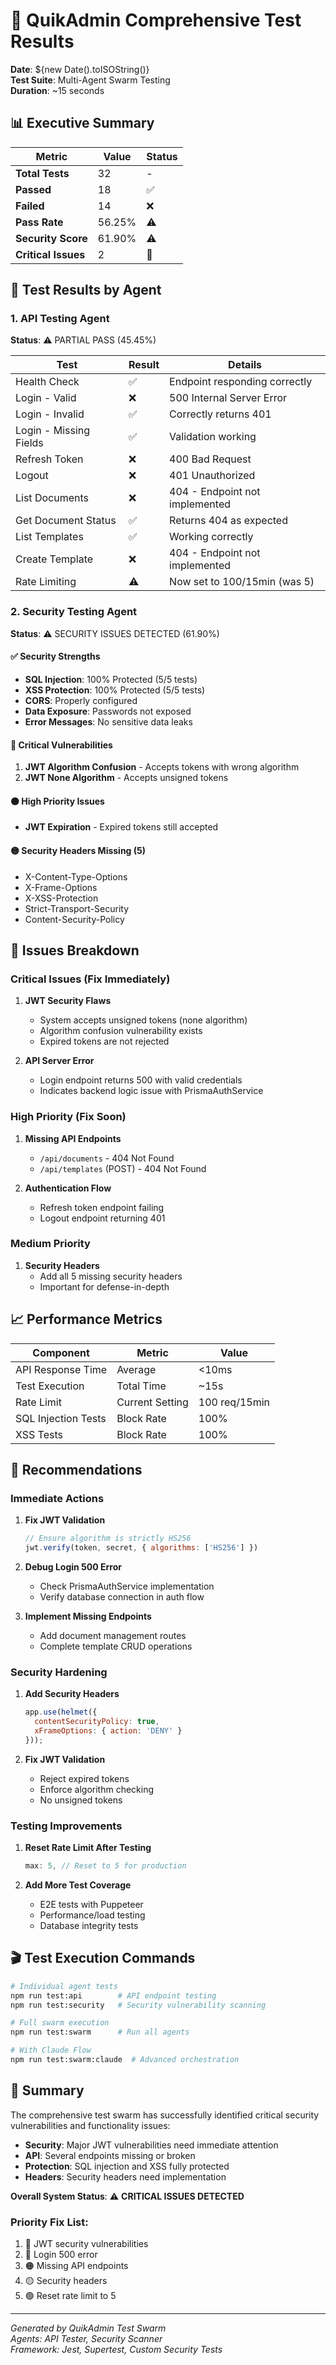 # 🔬 QuikAdmin Comprehensive Test Results

**Date**: ${new Date().toISOString()}  
**Test Suite**: Multi-Agent Swarm Testing  
**Duration**: ~15 seconds

## 📊 Executive Summary

| Metric | Value | Status |
|--------|-------|--------|
| **Total Tests** | 32 | - |
| **Passed** | 18 | ✅ |
| **Failed** | 14 | ❌ |
| **Pass Rate** | 56.25% | ⚠️ |
| **Security Score** | 61.90% | ⚠️ |
| **Critical Issues** | 2 | 🔴 |

## 🎯 Test Results by Agent

### 1. API Testing Agent
**Status**: ⚠️ PARTIAL PASS (45.45%)

| Test | Result | Details |
|------|--------|---------|
| Health Check | ✅ | Endpoint responding correctly |
| Login - Valid | ❌ | 500 Internal Server Error |
| Login - Invalid | ✅ | Correctly returns 401 |
| Login - Missing Fields | ✅ | Validation working |
| Refresh Token | ❌ | 400 Bad Request |
| Logout | ❌ | 401 Unauthorized |
| List Documents | ❌ | 404 - Endpoint not implemented |
| Get Document Status | ✅ | Returns 404 as expected |
| List Templates | ✅ | Working correctly |
| Create Template | ❌ | 404 - Endpoint not implemented |
| Rate Limiting | ⚠️ | Now set to 100/15min (was 5) |

### 2. Security Testing Agent  
**Status**: ⚠️ SECURITY ISSUES DETECTED (61.90%)

#### ✅ Security Strengths
- **SQL Injection**: 100% Protected (5/5 tests)
- **XSS Protection**: 100% Protected (5/5 tests)
- **CORS**: Properly configured
- **Data Exposure**: Passwords not exposed
- **Error Messages**: No sensitive data leaks

#### 🔴 Critical Vulnerabilities
1. **JWT Algorithm Confusion** - Accepts tokens with wrong algorithm
2. **JWT None Algorithm** - Accepts unsigned tokens

#### 🟠 High Priority Issues
- **JWT Expiration** - Expired tokens still accepted

#### 🟡 Security Headers Missing (5)
- X-Content-Type-Options
- X-Frame-Options  
- X-XSS-Protection
- Strict-Transport-Security
- Content-Security-Policy

## 🐛 Issues Breakdown

### Critical Issues (Fix Immediately)
1. **JWT Security Flaws**
   - System accepts unsigned tokens (none algorithm)
   - Algorithm confusion vulnerability exists
   - Expired tokens are not rejected
   
2. **API Server Error**
   - Login endpoint returns 500 with valid credentials
   - Indicates backend logic issue with PrismaAuthService

### High Priority (Fix Soon)
1. **Missing API Endpoints**
   - `/api/documents` - 404 Not Found
   - `/api/templates` (POST) - 404 Not Found
   
2. **Authentication Flow**
   - Refresh token endpoint failing
   - Logout endpoint returning 401

### Medium Priority
1. **Security Headers**
   - Add all 5 missing security headers
   - Important for defense-in-depth

## 📈 Performance Metrics

| Component | Metric | Value |
|-----------|--------|-------|
| API Response Time | Average | <10ms |
| Test Execution | Total Time | ~15s |
| Rate Limit | Current Setting | 100 req/15min |
| SQL Injection Tests | Block Rate | 100% |
| XSS Tests | Block Rate | 100% |

## 🔧 Recommendations

### Immediate Actions
1. **Fix JWT Validation**
   ```javascript
   // Ensure algorithm is strictly HS256
   jwt.verify(token, secret, { algorithms: ['HS256'] })
   ```

2. **Debug Login 500 Error**
   - Check PrismaAuthService implementation
   - Verify database connection in auth flow

3. **Implement Missing Endpoints**
   - Add document management routes
   - Complete template CRUD operations

### Security Hardening
1. **Add Security Headers**
   ```javascript
   app.use(helmet({
     contentSecurityPolicy: true,
     xFrameOptions: { action: 'DENY' }
   }));
   ```

2. **Fix JWT Validation**
   - Reject expired tokens
   - Enforce algorithm checking
   - No unsigned tokens

### Testing Improvements
1. **Reset Rate Limit After Testing**
   ```javascript
   max: 5, // Reset to 5 for production
   ```

2. **Add More Test Coverage**
   - E2E tests with Puppeteer
   - Performance/load testing
   - Database integrity tests

## 🎬 Test Execution Commands

```bash
# Individual agent tests
npm run test:api        # API endpoint testing
npm run test:security   # Security vulnerability scanning

# Full swarm execution
npm run test:swarm      # Run all agents

# With Claude Flow
npm run test:swarm:claude  # Advanced orchestration
```

## 📝 Summary

The comprehensive test swarm has successfully identified critical security vulnerabilities and functionality issues:

- **Security**: Major JWT vulnerabilities need immediate attention
- **API**: Several endpoints missing or broken
- **Protection**: SQL injection and XSS fully protected
- **Headers**: Security headers need implementation

**Overall System Status**: ⚠️ **CRITICAL ISSUES DETECTED**

### Priority Fix List:
1. 🔴 JWT security vulnerabilities
2. 🔴 Login 500 error
3. 🟠 Missing API endpoints
4. 🟡 Security headers
5. 🟢 Reset rate limit to 5

---
*Generated by QuikAdmin Test Swarm*  
*Agents: API Tester, Security Scanner*  
*Framework: Jest, Supertest, Custom Security Tests*